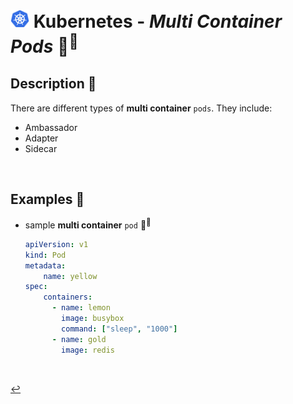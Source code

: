 # <img src="../../00-resources/img/k8s.png" width="30px"> **Kubernetes** - ***Multi Container Pods*** 🐳<sup>🐳</sup>

## **Description** 👀

There are different types of **multi container** `pods`. They include:

* Ambassador
* Adapter
* Sidecar

<br />

## **Examples** 🧩

* sample **multi container** `pod` 🐳<sup>🐳</sup>

    ```yaml
    apiVersion: v1
    kind: Pod
    metadata:
        name: yellow
    spec:
        containers:
          - name: lemon
            image: busybox
            command: ["sleep", "1000"]
          - name: gold
            image: redis
    ```

<br>

[↩️](../README.md)
